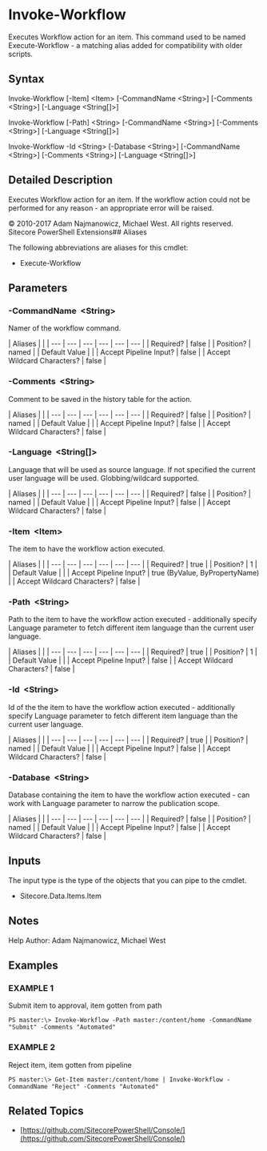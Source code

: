 # Invoke-Workflow

Executes Workflow action for an item. This command used to be named Execute-Workflow - a matching alias added for compatibility with older scripts.

## Syntax

Invoke-Workflow \[-Item\] &lt;Item&gt; \[-CommandName &lt;String&gt;\] \[-Comments &lt;String&gt;\] \[-Language &lt;String\[\]&gt;\]

Invoke-Workflow \[-Path\] &lt;String&gt; \[-CommandName &lt;String&gt;\] \[-Comments &lt;String&gt;\] \[-Language &lt;String\[\]&gt;\]

Invoke-Workflow -Id &lt;String&gt; \[-Database &lt;String&gt;\] \[-CommandName &lt;String&gt;\] \[-Comments &lt;String&gt;\] \[-Language &lt;String\[\]&gt;\]

## Detailed Description

Executes Workflow action for an item. If the workflow action could not be performed for any reason - an appropriate error will be raised.

© 2010-2017 Adam Najmanowicz, Michael West. All rights reserved. Sitecore PowerShell Extensions\#\# Aliases

The following abbreviations are aliases for this cmdlet:

* Execute-Workflow 

## Parameters

### -CommandName  &lt;String&gt;

Namer of the workflow command.

| Aliases |  |
| --- | --- | --- | --- | --- | --- |
| Required? | false |
| Position? | named |
| Default Value |  |
| Accept Pipeline Input? | false |
| Accept Wildcard Characters? | false |

### -Comments  &lt;String&gt;

Comment to be saved in the history table for the action.

| Aliases |  |
| --- | --- | --- | --- | --- | --- |
| Required? | false |
| Position? | named |
| Default Value |  |
| Accept Pipeline Input? | false |
| Accept Wildcard Characters? | false |

### -Language  &lt;String\[\]&gt;

Language that will be used as source language. If not specified the current user language will be used. Globbing/wildcard supported.

| Aliases |  |
| --- | --- | --- | --- | --- | --- |
| Required? | false |
| Position? | named |
| Default Value |  |
| Accept Pipeline Input? | false |
| Accept Wildcard Characters? | false |

### -Item  &lt;Item&gt;

The item to have the workflow action executed.

| Aliases |  |
| --- | --- | --- | --- | --- | --- |
| Required? | true |
| Position? | 1 |
| Default Value |  |
| Accept Pipeline Input? | true \(ByValue, ByPropertyName\) |
| Accept Wildcard Characters? | false |

### -Path  &lt;String&gt;

Path to the item to have the workflow action executed - additionally specify Language parameter to fetch different item language than the current user language.

| Aliases |  |
| --- | --- | --- | --- | --- | --- |
| Required? | true |
| Position? | 1 |
| Default Value |  |
| Accept Pipeline Input? | false |
| Accept Wildcard Characters? | false |

### -Id  &lt;String&gt;

Id of the the item to have the workflow action executed - additionally specify Language parameter to fetch different item language than the current user language.

| Aliases |  |
| --- | --- | --- | --- | --- | --- |
| Required? | true |
| Position? | named |
| Default Value |  |
| Accept Pipeline Input? | false |
| Accept Wildcard Characters? | false |

### -Database  &lt;String&gt;

Database containing the item to have the workflow action executed - can work with Language parameter to narrow the publication scope.

| Aliases |  |
| --- | --- | --- | --- | --- | --- |
| Required? | false |
| Position? | named |
| Default Value |  |
| Accept Pipeline Input? | false |
| Accept Wildcard Characters? | false |

## Inputs

The input type is the type of the objects that you can pipe to the cmdlet.

* Sitecore.Data.Items.Item 

## Notes

Help Author: Adam Najmanowicz, Michael West

## Examples

### EXAMPLE 1

Submit item to approval, item gotten from path

```text
PS master:\> Invoke-Workflow -Path master:/content/home -CommandName "Submit" -Comments "Automated"
```

### EXAMPLE 2

Reject item, item gotten from pipeline

```text
PS master:\> Get-Item master:/content/home | Invoke-Workflow -CommandName "Reject" -Comments "Automated"
```

## Related Topics

* [https://github.com/SitecorePowerShell/Console/](https://github.com/SitecorePowerShell/Console/) 

